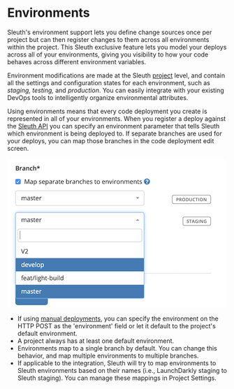 # Environments

Sleuth's environment support lets you define change sources once per project but can then register changes to them across all environments within the project. This Sleuth exclusive feature lets you model your deploys across all of your environments, giving you visibility to how your code behaves across different environment variables.  

Environment modifications are made at the Sleuth [project](projects.md) level, and contain all the settings and configuration states for each environment, such as _staging, testing,_ and _production_. You can easily integrate with your existing DevOps tools to intelligently organize environmental attributes. 

Using environments means that every code deployment you create is represented in all of your environments. When you register a deploy against the [Sleuth API](resources/api-reference.md) you can specify an environment parameter that tells Sleuth which environment is being deployed to. If separate branches are used for your deploys, you can map those branches in the code deployment edit screen. 

![](.gitbook/assets/branch_mapping%20%281%29.png)

* If using [manual deployments](resources/api-reference.md#manual-deploy-registration), you can specify the environment on the HTTP POST as the 'environment' field or let it default to the project's default environment.
* A project always has at least one default environment. 
* Environments map to a single branch by default. You can change this behavior, and map multiple environments to multiple branches. 
* If applicable to the integration, Sleuth will try to map environments to Sleuth environments based on their names \(i.e., LaunchDarkly staging to Sleuth staging\). You can manage these mappings in Project Settings. 

